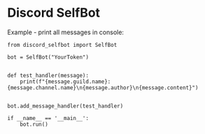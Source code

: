 # Discord SelfBot
Example - print all messages in console:
    
	from discord_selfbot import SelfBot
    
    bot = SelfBot("YourToken")
    
    
    def test_handler(message):
        print(f"{message.guild.name}: {message.channel.name}\n{message.author}\n{message.content}")
    
    
    bot.add_message_handler(test_handler)
    
    if __name__ == '__main__':
        bot.run()